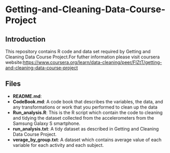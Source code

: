 # Getting-and-Cleaning-Data-Course-Project

## Introduction
This repository contains R code and data set required by Getting and Cleaning Data Course Project.For futher information please visit coursera website:https://www.coursera.org/learn/data-cleaning/peer/FIZtT/getting-and-cleaning-data-course-project

## Files
* <b>README.md</b>:
* <b>CodeBook.md</b>:
 A code book that describes the variables, the data, and any transformations or work that you performed to clean up the data
* <b>Run_analysis.R</b>:
 This is the R script which contain the code to cleaning and tidying the dataset  collected from the accelerometers from the Samsung Galaxy S smartphone.
* <b>run_analysis.txt</b>:
 A tidy dataset as described in Getting and Cleaning Data Course Project.
* <b>verage_by_group.txt</b>:
 A dataset which contains average value of each variable for each activity and each subject.
